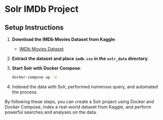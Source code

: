 # Solr IMDb Project

## Setup Instructions

1. **Download the IMDb Movies Dataset from Kaggle**:
   - [IMDb Movies Dataset](https://www.kaggle.com/datasets/stefanoleone992/imdb-extensive-dataset)

2. **Extract the dataset and place `imdb.csv` in the `solr_data` directory**.

3. **Start Solr with Docker Compose**:
   ```bash
   docker-compose up -d

4. Indexed the data with Solr, performed numerous query, and automated the process. 

By following these steps, you can create a Solr project using Docker and Docker Compose, index a real-world dataset from Kaggle, and perform powerful searches and analyses on the data.